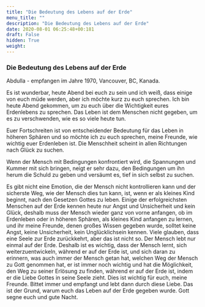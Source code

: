 ```yaml
---
title: "Die Bedeutung des Lebens auf der Erde"
menu_title: ""
description: "Die Bedeutung des Lebens auf der Erde"
date: 2020-08-01 06:25:48+00:181
draft: False
hidden: True
weight:
---
```

### Die Bedeutung des Lebens auf der Erde

Abdulla - empfangen im Jahre 1970, Vancouver, BC, Kanada.

Es ist wunderbar, heute Abend bei euch zu sein und ich weiß, dass einige von euch müde werden, aber ich möchte kurz zu euch sprechen. Ich bin heute Abend gekommen, um zu euch über die Wichtigkeit eures Erdenlebens zu sprechen. Das Leben ist dem Menschen nicht gegeben, um es zu verschwenden, wie es so viele heute tun.

Euer Fortschreiten ist von entscheidender Bedeutung für das Leben in höheren Sphären und so möchte ich zu euch sprechen, meine Freunde, wie wichtig euer Erdenleben ist. Die Menschheit scheint in allen Richtungen nach Glück zu suchen.

Wenn der Mensch mit Bedingungen konfrontiert wird, die Spannungen und Kummer mit sich bringen, neigt er sehr dazu, den Bedingungen um ihn herum die Schuld zu geben und versäumt es, tief in sich selbst zu suchen.

Es gibt nicht eine Emotion, die der Mensch nicht kontrollieren kann und der sicherste Weg, wie der Mensch dies tun kann, ist, wenn er als kleines Kind beginnt, nach den Gesetzen Gottes zu leben. Einige der erfolgreichsten Menschen auf der Erde kennen heute nur Angst und Unsicherheit und kein Glück, deshalb muss der Mensch wieder ganz von vorne anfangen, ob im Erdenleben oder in höheren Sphären, als kleines Kind anfangen zu lernen, und ihr meine Freunde, denen großes Wissen gegeben wurde, solltet keine Angst, keine Unsicherheit, kein Unglücklichsein kennen. Viele glauben, dass eine Seele zur Erde zurückkehrt, aber das ist nicht so. Der Mensch lebt nur einmal auf der Erde. Deshalb ist es wichtig, dass der Mensch lernt, sich weiterzuentwickeln, während er auf der Erde ist, und sich daran zu erinnern, was auch immer der Mensch getan hat, welchen Weg der Mensch zu Gott genommen hat, er ist immer noch wichtig und hat die Möglichkeit, den Weg zu seiner Erlösung zu finden, während er auf der Erde ist, indem er die Liebe Gottes in seine Seele zieht. Dies ist wichtig für euch, meine Freunde. Bittet immer und empfangt und lebt dann durch diese Liebe. Das ist der Grund, warum euch das Leben auf der Erde gegeben wurde. Gott segne euch und gute Nacht.

